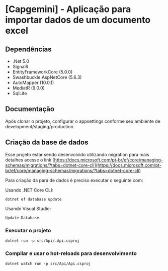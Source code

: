 # [Capgemini] - Aplicação para importar dados de um documento excel
## Dependências

* .Net 5.0
* SignalR
* EntityFrameworkCore (5.0.0)
* Swashbuckle.AspNetCore (5.6.3)
* AutoMapper (10.0.1)
* MediatR (9.0.0)
* SqlLite

## Documentação

Após clonar o projeto, configurar o appsettings conforme seu ambiente de development/staging/production.

## Criação da base de dados

Esse projeto estar sendo desenvolvido utilizando migration para mais detalhes acesse o link [https://docs.microsoft.com/pt-br/ef/core/managing-schemas/migrations/?tabs=dotnet-core-cli](https://docs.microsoft.com/pt-br/ef/core/managing-schemas/migrations/?tabs=dotnet-core-cli)

Para criação da para de dados é preciso executar o seguinte com:

Usando .NET Core CLI:

```
dotnet ef database update
```

Usando Visual Studio:

```
Update-Database
```
### Executar o projeto

```
dotnet run -p src/Api/.Api.csproj
```

### Compilar e usar o hot-reloads para desenvolvimento

```
dotnet watch run -p src/Api/Api.csproj
```